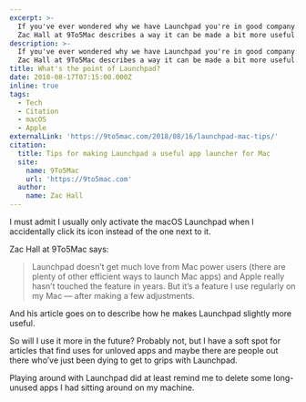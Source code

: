 ```yaml
---
excerpt: >-
  If you've ever wondered why we have Launchpad you're in good company. However,
  Zac Hall at 9To5Mac describes a way it can be made a bit more useful.
description: >-
  If you've ever wondered why we have Launchpad you're in good company. However,
  Zac Hall at 9To5Mac describes a way it can be made a bit more useful.
title: What's the point of Launchpad?
date: 2018-08-17T07:15:00.000Z
inline: true
tags:
  - Tech
  - Citation
  - macOS
  - Apple
externalLink: 'https://9to5mac.com/2018/08/16/launchpad-mac-tips/'
citation:
  title: Tips for making Launchpad a useful app launcher for Mac
  site:
    name: 9To5Mac
    url: 'https://9to5mac.com'
  author:
    name: Zac Hall
---
```

I must admit I usually only activate the macOS Launchpad when I accidentally click its icon instead of the one next to it.

Zac Hall at 9To5Mac says:

> Launchpad doesn’t get much love from Mac power users (there are plenty of other efficient ways to launch Mac apps) and Apple really hasn’t touched the feature in years. But it’s a feature I use regularly on my Mac — after making a few adjustments.

And his article goes on to describe how he makes Launchpad slightly more useful.

So will I use it more in the future? Probably not, but I have a soft spot for articles that find uses for unloved apps and maybe there are people out there who’ve just been dying to get to grips with Launchpad.

Playing around with Launchpad did at least remind me to delete some long-unused apps I had sitting around on my machine.




